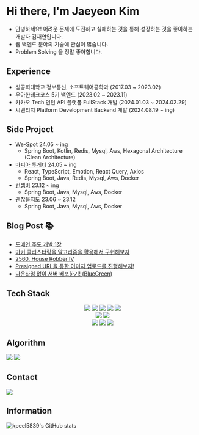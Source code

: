 # Hi there, I'm Jaeyeon Kim

- 안녕하세요! 어려운 문제에 도전하고 실패하는 것을 통해 성장하는 것을 좋아하는 개발자 김재연입니다.
- 웹 백엔드 분야의 기술에 관심이 많습니다.
- Problem Solving 을 정말 좋아합니다.

## Experience 

- 성공회대학교 정보통신, 소프트웨어공학과 (2017.03 ~ 2023.02)
- 우아한테크코스 5기 백엔드 (2023.02 ~ 2023.11)
- 카카오 Tech 인턴 API 플랫폼 FullStack 개발 (2024.01.03 ~ 2024.02.29)
- 씨벤티지 Platform Development Backend 개발 (2024.08.19 ~ ing)

## Side Project

- [We-Spot](https://github.com/YAPP-Github/WeSpot-Backend) 24.05 ~ ing
    - Spring Boot, Kotlin, Redis, Mysql, Aws, Hexagonal Architecture (Clean Architecture)
- [마피아 투게더](https://github.com/mafia-together) 24.05 ~ ing
    - React, TypeScript, Emotion, React Query, Axios
    - Spring Boot, Java, Redis, Mysql, Aws, Docker
- [컨셉비](https://github.com/ConceptBe/conceptbe-backend) 23.12 ~ ing
    - Spring Boot, Java, Mysql, Aws, Docker
- [괜찮을지도](https://github.com/woowacourse-teams/2023-map-befine) 23.06 ~ 23.12
    - Spring Boot, Java, Mysql, Aws, Docker

## Blog Post 📚

<!-- BLOG-POST-LIST:START -->
- [도메인 주도 개발 1장](https://velog.io/@kpeel5839/%EB%8F%84%EB%A9%94%EC%9D%B8-%EC%A3%BC%EB%8F%84-%EA%B0%9C%EB%B0%9C-1%EC%9E%A5)
- [마커 클러스터링을 알고리즘을 활용해서 구현해보자](https://velog.io/@kpeel5839/%EB%A7%88%EC%BB%A4-%ED%81%B4%EB%9F%AC%EC%8A%A4%ED%84%B0%EB%A7%81%EC%9D%84-%EC%95%8C%EA%B3%A0%EB%A6%AC%EC%A6%98%EC%9D%84-%ED%99%9C%EC%9A%A9%ED%95%B4%EC%84%9C-%EA%B5%AC%ED%98%84%ED%95%B4%EB%B3%B4%EC%9E%90)
- [2560. House Robber IV](https://velog.io/@kpeel5839/2560.-House-Robber-IV)
- [Presigned URL을 통한 이미지 업로드를 진행해보자!](https://velog.io/@kpeel5839/Presigned-URL%EC%9D%84-%ED%86%B5%ED%95%9C-%EC%9D%B4%EB%AF%B8%EC%A7%80-%EC%97%85%EB%A1%9C%EB%93%9C%EB%A5%BC-%EC%A7%84%ED%96%89%ED%95%B4%EB%B3%B4%EC%9E%90)
- [다운타임 없이 서버 배포하기! &lpar;BlueGreen&rpar;](https://velog.io/@kpeel5839/%EB%8B%A4%EC%9A%B4%ED%83%80%EC%9E%84-%EC%97%86%EC%9D%B4-%EC%84%9C%EB%B2%84-%EB%B0%B0%ED%8F%AC-BlueGreen)
<!-- BLOG-POST-LIST:END -->

## Tech Stack

<p align="center">
  <img src="https://img.shields.io/badge/Java-007396?style=flat-square&logo=Java&logoColor=white"/></a>
  <img src="https://img.shields.io/badge/Kotlin-7F52FF?style=flat-square&logo=Kotlin&logoColor=white"/></a>
  <img src="https://img.shields.io/badge/SpringBoot-6DB33F?style=flat-square&logo=SpringBoot&logoColor=white"/></a>
  <img src="https://img.shields.io/badge/Spring_Data_JPA-6DB33F?style=flat-square&logo=Spring&logoColor=white"/></a>
  <img src="https://img.shields.io/badge/JUnit5-25A162?style=flat-square&logo=JUnit5&logoColor=white"/></a>
  <br>
  <img src="https://img.shields.io/badge/Mysql-4479A1?style=flat-square&logo=MySql&logoColor=white"/></a> 
  <img src="https://img.shields.io/badge/PostgreSQL-4169E1?style=flat-square&logo=PostgreSQL&logoColor=white"/></a> 
  <br>
  <img src="https://img.shields.io/badge/Docker-2496ED?style=flat-square&logo=Docker&logoColor=white"/></a>
  <img src="https://img.shields.io/badge/Amazon_AWS-232F3E?style=flat-square&logo=AmazonAWS&logoColor=white"/></a>
  <img src="https://img.shields.io/badge/GitHub_Actions-2088FF?style=flat-square&logo=GitHubActions&logoColor=white"/></a>
</p>

## Algorithm
[![](http://mazassumnida.wtf/api/v2/generate_badge?boj=kpeel5839&height=100)](https://solved.ac/profile/kpeel5839)
[![](https://leetcard.jacoblin.cool/suheelove?theme=dark&font=Smooch%20Sans&ext=heatmap)](https://leetcode.com/suheelove/)

## Contact

[![](https://camo.githubusercontent.com/2f72ba2491aa518a94b56d77b0b1b667b7d8c43fe20f4bd502af45ab9704d35f/68747470733a2f2f696d672e736869656c64732e696f2f62616467652f6d61696c2d6666666666663f7374796c653d666c61742d737175617265266c6f676f3d476d61696c266c6f676f436f6c6f723d303030303030)](mailto:yshert0605@gmail.com)

## Information

![kpeel5839's GitHub stats](https://github-readme-stats.vercel.app/api?username=kpeel5839&&show_icons=true&theme=vue&height=100)
